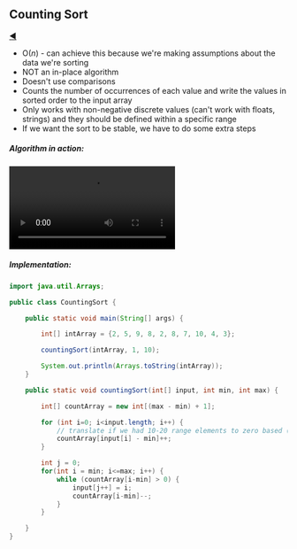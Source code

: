## Counting Sort

[:arrow_backward:](../../algorithms_index)

- O($n$) - can achieve this because we're making assumptions about the data we're sorting
- NOT an in-place algorithm
- Doesn't use comparisons
- Counts the number of occurrences of each value and write the values in sorted order to the input array
- Only works with non-negative discrete values (can't work with floats, strings) and they should be defined within a specific range
- If we want the sort to be stable, we have to do some extra steps



##### Algorithm in action:

<video src="../../../../../src/video/counting_sort_in_action.mp4"></video>

##### Implementation:

```java
import java.util.Arrays;

public class CountingSort {

    public static void main(String[] args) {

        int[] intArray = {2, 5, 9, 8, 2, 8, 7, 10, 4, 3};

        countingSort(intArray, 1, 10);

        System.out.println(Arrays.toString(intArray));
    }

    public static void countingSort(int[] input, int min, int max) {

        int[] countArray = new int[(max - min) + 1];

        for (int i=0; i<input.length; i++) {
            // translate if we had 10-20 range elements to zero based (0-10)
            countArray[input[i] - min]++;
        }

        int j = 0;
        for(int i = min; i<=max; i++) {
            while (countArray[i-min] > 0) {
                input[j++] = i;
                countArray[i-min]--;
            }
        }

    }
}
```
